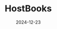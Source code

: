 ---  
layout: startup_page  
title: "HostBooks"  
id: "hostbooks.com"  
permalink: "/hostbookshostbooks.com12232024/"  
website: "https://www.hostbooks.com/in"  
funding_round: "Series B"  
funding_amount: "$5M"  
investors: "Orange Orbit"  
about: "HostBooks offers cloud-based solutions to help businesses manage compliance, accounting, finance, and operational challenges. Founded in 2009, the company provides tools for business automation and AI transformation. Its services aim to streamline business processes and improve efficiency."  
markets: "Fintech, SaaS, Accounting, Cloud Storage, Consulting, Financial Services, FinTech, Human Resources, Information Technology, Small and Medium Businesses, Software"  
hq: "Gurugram, Haryana, India"  
founded_year: "2009"  
linkedin: "https://in.linkedin.com/company/hostbooksindia"  
twitter: "https://twitter.com/HostBooksIndia"  
instagram: ""  
facebook: "https://www.facebook.com/HostBooksIndia"  
crunchbase: "https://www.crunchbase.com/organization/hostbooks-limited"  
pitchbook: "https://pitchbook.com/profiles/company/295320-97"  

date_display: "23-Dec-2024"  
date: "2024-12-23"

# SEO Optimization  
meta_title: "HostBooks - Series B Funding ($5M)"  
meta_description: "HostBooks, HostBooks offers cloud-based solutions to help businesses manage compliance, accounting, finance, and operational challenges. Founded in 2009, the com..."  
meta_keywords: "HostBooks, Fintech, SaaS, Accounting, Cloud Storage, Consulting, Financial Services, FinTech, Human Resources, Information Technology, Small and Medium Businesses, Software, Series B funding"  
canonical_url: "https://startup.projectstartups.com/hostbookshostbooks.com12232024/"  
---